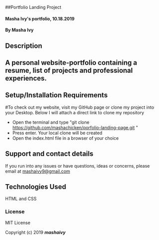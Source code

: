 ##Portfolio Landing Project

#### Masha Ivy's portfolio, 10.18.2019

#### By Masha Ivy

## Description

## A personal website-portfolio containing a resume, list of projects and professional experiences.

## Setup/Installation Requirements

#To check out my website, visit my GitHub page or clone my project into your Desktop. Below I will attach a direct link to clone my repository

* Open the terminal and type "git clone https://github.com/mashachicken/porfolio-landing-page.git "
* Press enter. Your local clone will be created
* Open the index.html file in a browser of your choice


## Support and contact details

If you run into any issues or have questions, ideas or concerns, please email at mashaivy9@gmail.com

## Technologies Used

HTML and CSS

### License

MIT License

Copyright (c) 2019 **_mashaivy_**
